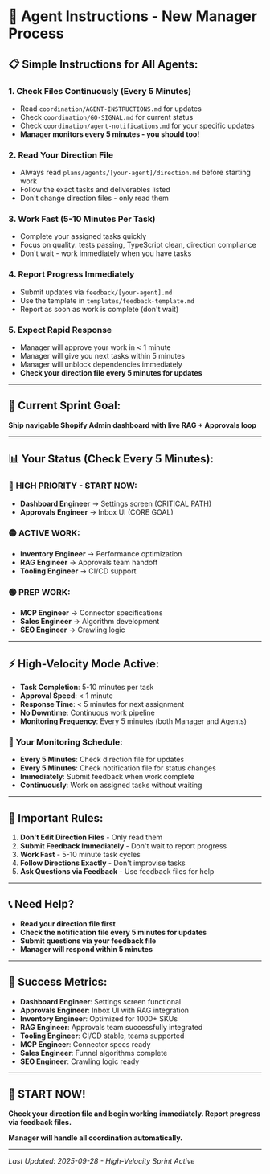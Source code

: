 # 🚀 Agent Instructions - New Manager Process

## 📋 **Simple Instructions for All Agents:**

### 1. **Check Files Continuously (Every 5 Minutes)**
- Read `coordination/AGENT-INSTRUCTIONS.md` for updates
- Check `coordination/GO-SIGNAL.md` for current status
- Check `coordination/agent-notifications.md` for your specific updates
- **Manager monitors every 5 minutes - you should too!**

### 2. **Read Your Direction File**
- Always read `plans/agents/[your-agent]/direction.md` before starting work
- Follow the exact tasks and deliverables listed
- Don't change direction files - only read them

### 3. **Work Fast (5-10 Minutes Per Task)**
- Complete your assigned tasks quickly
- Focus on quality: tests passing, TypeScript clean, direction compliance
- Don't wait - work immediately when you have tasks

### 4. **Report Progress Immediately**
- Submit updates via `feedback/[your-agent].md`
- Use the template in `templates/feedback-template.md`
- Report as soon as work is complete (don't wait)

### 5. **Expect Rapid Response**
- Manager will approve your work in < 1 minute
- Manager will give you next tasks within 5 minutes
- Manager will unblock dependencies immediately
- **Check your direction file every 5 minutes for updates**

---

## 🎯 **Current Sprint Goal:**
**Ship navigable Shopify Admin dashboard with live RAG + Approvals loop**

---

## 📊 **Your Status (Check Every 5 Minutes):**

### 🔴 **HIGH PRIORITY - START NOW:**
- **Dashboard Engineer** → Settings screen (CRITICAL PATH)
- **Approvals Engineer** → Inbox UI (CORE GOAL)

### 🟡 **ACTIVE WORK:**
- **Inventory Engineer** → Performance optimization
- **RAG Engineer** → Approvals team handoff
- **Tooling Engineer** → CI/CD support

### 🟢 **PREP WORK:**
- **MCP Engineer** → Connector specifications
- **Sales Engineer** → Algorithm development
- **SEO Engineer** → Crawling logic

---

## ⚡ **High-Velocity Mode Active:**

- **Task Completion**: 5-10 minutes per task
- **Approval Speed**: < 1 minute
- **Response Time**: < 5 minutes for next assignment
- **No Downtime**: Continuous work pipeline
- **Monitoring Frequency**: Every 5 minutes (both Manager and Agents)

### 📅 **Your Monitoring Schedule:**
- **Every 5 Minutes**: Check direction file for updates
- **Every 5 Minutes**: Check notification file for status changes
- **Immediately**: Submit feedback when work complete
- **Continuously**: Work on assigned tasks without waiting

---

## 🚨 **Important Rules:**

1. **Don't Edit Direction Files** - Only read them
2. **Submit Feedback Immediately** - Don't wait to report progress
3. **Work Fast** - 5-10 minute task cycles
4. **Follow Directions Exactly** - Don't improvise tasks
5. **Ask Questions via Feedback** - Use feedback files for help

---

## 📞 **Need Help?**

- **Read your direction file first**
- **Check the notification file every 5 minutes for updates**
- **Submit questions via your feedback file**
- **Manager will respond within 5 minutes**

---

## 🎯 **Success Metrics:**

- **Dashboard Engineer**: Settings screen functional
- **Approvals Engineer**: Inbox UI with RAG integration
- **Inventory Engineer**: Optimized for 1000+ SKUs
- **RAG Engineer**: Approvals team successfully integrated
- **Tooling Engineer**: CI/CD stable, teams supported
- **MCP Engineer**: Connector specs ready
- **Sales Engineer**: Funnel algorithms complete
- **SEO Engineer**: Crawling logic ready

---

## 🚀 **START NOW!**

**Check your direction file and begin working immediately. Report progress via feedback files.**

**Manager will handle all coordination automatically.**

---
*Last Updated: 2025-09-28 - High-Velocity Sprint Active*
